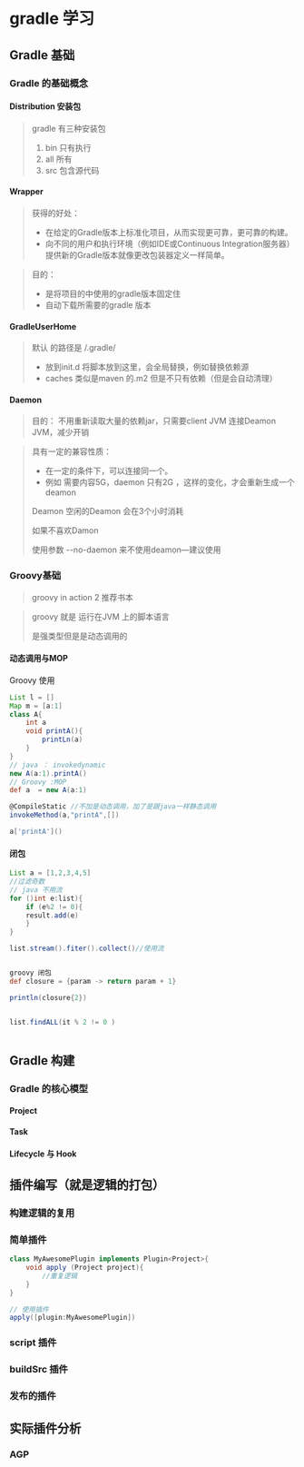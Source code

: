 # gradle 学习



## Gradle 基础

### Gradle 的基础概念

#### Distribution 安装包

> gradle 有三种安装包
>
> 1. bin 只有执行
> 2. all  所有
> 3. src 包含源代码

#### Wrapper

>获得的好处：
>
>- 在给定的Gradle版本上标准化项目，从而实现更可靠，更可靠的构建。
>- 向不同的用户和执行环境（例如IDE或Continuous Integration服务器）提供新的Gradle版本就像更改包装器定义一样简单。

>目的： 
>
>- 是将项目的中使用的gradle版本固定住
>- 自动下载所需要的gradle 版本

#### GradleUserHome

> 默认 的路径是   /.gradle/
>
> - 放到init.d   将脚本放到这里，会全局替换，例如替换依赖源
> - caches 类似是maven 的.m2 但是不只有依赖（但是会自动清理）

#### Daemon

> 目的： 不用重新读取大量的依赖jar，只需要client JVM 连接Deamon JVM，减少开销

>具有一定的兼容性质：
>
>- 在一定的条件下，可以连接同一个。
>- 例如 需要内容5G，daemon 只有2G ，这样的变化，才会重新生成一个deamon
>
>Deamon 空闲的Deamon 会在3个小时消耗
>
>如果不喜欢Damon 
>
>使用参数 --no-daemon 来不使用deamon—建议使用

### Groovy基础

> groovy in action 2  推荐书本

> groovy 就是 运行在JVM 上的脚本语言
>
> 是强类型但是是动态调用的


#### 动态调用与MOP
Groovy 使用

```groovy
List l = []
Map m = [a:1]
class A{
	int a
    void printA(){
    	printLn(a)
    }
}
// java ： invokedynamic
new A(a:1).printA()
// Groovy :MOP
def a  = new A(a:1)

@CompileStatic //不加是动态调用，加了是跟java一样静态调用
invokeMethod(a,"printA",[])

a['printA']()
```

#### 闭包

```groovy
List a = [1,2,3,4,5]
//过滤奇数
// java 不用流
for ()int e:list){
    if (e%2 != 0){
    result.add(e)
    }
}

list.stream().fiter().collect()//使用流


groovy 闭包
def closure = {param -> return param + 1}

println(closure{2})


list.findALL(it % 2 != 0 )



```



## Gradle 构建

### Gradle 的核心模型

#### Project

#### Task

#### Lifecycle 与 Hook





## 插件编写（就是逻辑的打包）

### 构建逻辑的复用

### 简单插件

```java
class MyAwesomePlugin implements Plugin<Project>{
	void apply (Project project){
    	//重复逻辑 
    }
}

// 使用插件
apply([plugin:MyAwesomePlugin])
```



### script 插件 

### buildSrc 插件

### 发布的插件

## 实际插件分析

### AGP

### 
